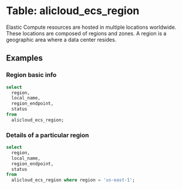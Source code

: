 # Table: alicloud_ecs_region

Elastic Compute resources are hosted in multiple locations worldwide. These locations are composed of regions and zones.
A region is a geographic area where a data center resides.

## Examples

### Region basic info

```sql
select
  region,
  local_name,
  region_endpoint,
  status
from
  alicloud_ecs_region;
```

### Details of a particular region

```sql
select
  region,
  local_name,
  region_endpoint,
  status
from
  alicloud_ecs_region where region = 'us-east-1';
```
